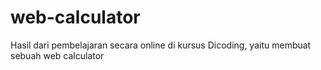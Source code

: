 # web-calculator
Hasil dari pembelajaran secara online di kursus Dicoding, yaitu membuat sebuah web calculator
